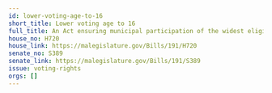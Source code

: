 ```yaml
---
id: lower-voting-age-to-16
short_title: Lower voting age to 16
full_title: An Act ensuring municipal participation of the widest eligible range
house_no: H720
house_link: https://malegislature.gov/Bills/191/H720
senate_no: S389
senate_link: https://malegislature.gov/Bills/191/S389
issue: voting-rights
orgs: []
---
```

